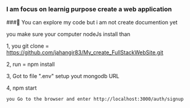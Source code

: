 ### I am focus on learnig purpose create a web application 

###💪 You can explore my code  but i am not create documention yet

you make sure your computer nodeJs install than 

  1, you git clone = https://github.com/jahangir83/My_create_FullStackWebSite.git
  
  2, run = npm install
  
  3, Got to file ".env" setup yout mongodb URL 
  
  4, npm start
  
    you Go to the browser and enter http://localhost:3000/auth/signup
